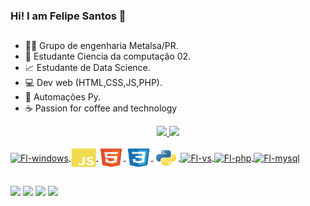 ### Hi! I am Felipe Santos 👋

  ##

- 👨‍💻 Grupo de engenharia Metalsa/PR.
- 🧠 Estudante Ciencia da computação 02.
- 📈 Estudante de Data Science. 
- 💻 Dev web (HTML,CSS,JS,PHP).
- 🦾 Automações Py.
- ☕ Passion for coffee and technology


<div align="center">
  <a href="https://github.com/Felipesants">
  <img height="130em" src="https://github-readme-stats.vercel.app/api?username=Felipesants&show_icons=false&theme=dark&include_all_commits=true&count_private=true"/>
  <img height="130em" src="https://github-readme-stats.vercel.app/api/top-langs/?username=Felipesants&layout=compact&langs_count=7&theme=dark"/>
</div>
  
  <div style="display: inline_block"><br>
  
  <img align="center" alt="Fl-windows" height="30" width="40" src="https://cdn.jsdelivr.net/gh/devicons/devicon/icons/windows8/windows8-original.svg">
  <img align="center" alt="Fl-Js" height="30" width="40" src="https://raw.githubusercontent.com/devicons/devicon/master/icons/javascript/javascript-plain.svg">
  <img align="center" alt="Fl-HTML" height="30" width="40" src="https://raw.githubusercontent.com/devicons/devicon/master/icons/html5/html5-original.svg">
  <img align="center" alt="Fl-CSS" height="30" width="40" src="https://raw.githubusercontent.com/devicons/devicon/master/icons/css3/css3-original.svg">
  <img align="center" alt="Fl-Python" height="30" width="40" src="https://raw.githubusercontent.com/devicons/devicon/master/icons/python/python-original.svg">
  <img align="center" alt="Fl-vs" height="30" width="40" src="https://cdn.jsdelivr.net/gh/devicons/devicon/icons/vscode/vscode-original.svg">
  <img align="center" alt="Fl-php" height="30" width="40" src="https://cdn.jsdelivr.net/gh/devicons/devicon/icons/php/php-original.svg">
  <img align="center" alt="Fl-mysql" height="30" width="40" src="https://cdn.jsdelivr.net/gh/devicons/devicon/icons/mysql/mysql-original.svg">
  
   
</div>
  
  ##
  
  <div>
    
   
  <a href="https://www.instagram.com/felipe_cwb2/" target="_blank"><img src="https://img.shields.io/badge/-Instagram-%23E4405F?style=for-the-badge&logo=instagram&logoColor=white" target="_blank"></a>
 <a href="" target="_blank"><img src="https://img.shields.io/badge/Discord-7289DA?style=for-the-badge&logo=discord&logoColor=white" target="_blank"></a> 
  <a href = ""><img src="https://img.shields.io/badge/-Gmail-%23333?style=for-the-badge&logo=gmail&logoColor=white" target="_blank"></a>
  <a href="" target="_blank"><img src="https://img.shields.io/badge/-LinkedIn-%230077B5?style=for-the-badge&logo=linkedin&logoColor=white" target="_blank"></a> 
    
  </div>


